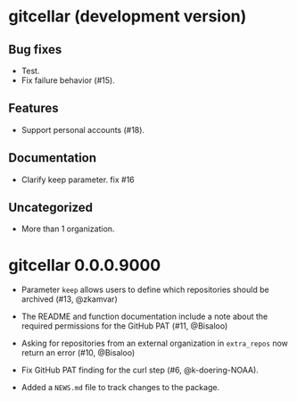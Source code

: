<!-- NEWS.md is maintained by https://cynkra.github.io/fledge, do not edit -->

# gitcellar (development version)

## Bug fixes

- Test.
- Fix failure behavior (#15).

## Features

- Support personal accounts (#18).

## Documentation

- Clarify keep parameter.
fix #16

## Uncategorized

- More than 1 organization.


# gitcellar 0.0.0.9000

* Parameter `keep` allows users to define which repositories should be archived (#13, @zkamvar)

* The README and function documentation include a note about the required 
  permissions for the GitHub PAT (#11, @Bisaloo)

* Asking for repositories from an external organization in `extra_repos` now 
  return an error (#10, @Bisaloo)

* Fix GitHub PAT finding for the curl step (#6, @k-doering-NOAA).

* Added a `NEWS.md` file to track changes to the package.
